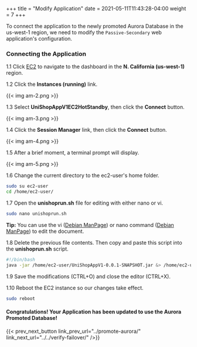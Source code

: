 +++
title = "Modify Application"
date =  2021-05-11T11:43:28-04:00
weight = 7
+++

To connect the application to the newly promoted Aurora Database in the us-west-1 region, we need to modify the `Passive-Secondary` web application's configuration.

### Connecting the Application

1.1 Click [EC2](https://us-west-1.console.aws.amazon.com/ec2/home?region=us-west-1#/) to navigate to the dashboard in the **N. California (us-west-1)** region.

1.2 Click the **Instances (running)** link.

{{< img am-2.png >}}

1.3 Select **UniShopAppV1EC2HotStandby**, then click the **Connect** button.

{{< img am-3.png >}}

1.4 Click the **Session Manager** link, then click the **Connect** button.

{{< img am-4.png >}}

1.5 After a brief moment, a terminal prompt will display.

{{< img am-5.png >}}

1.6 Change the current directory to the ec2-user's home folder.

```sh
sudo su ec2-user
cd /home/ec2-user/
```

1.7 Open the **unishoprun.sh** file for editing with either nano or vi.

```sh
sudo nano unishoprun.sh
```

**Tip:** You can use the vi ([Debian ManPage]((https://manpages.debian.org/buster/vim/vi.1.en.html))) or nano command ([Debian ManPage](https://manpages.debian.org/stretch/nano/nano.1.en.html)) to edit the document.

1.8 Delete the previous file contents.  Then copy and paste this script into the **unishoprun.sh** script.

```sh
#!/bin/bash
java -jar /home/ec2-user/UniShopAppV1-0.0.1-SNAPSHOT.jar &> /home/ec2-user/app.log &
```

1.9 Save the modifications (CTRL+O) and close the editor (CTRL+X).

1.10 Reboot the EC2 instance so our changes take effect.

```sh
sudo reboot
```

#### Congratulations!  Your Application has been updated to use the Aurora Promoted Database!

{{< prev_next_button link_prev_url="../promote-aurora/" link_next_url="../../verify-failover/" />}}

